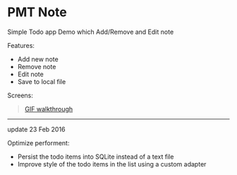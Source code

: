 # PMT Note

Simple Todo app Demo which Add/Remove and Edit note

Features:

 * Add new note
 * Remove note
 * Edit note
 * Save to local file
 
Screens:

<blockquote class="imgur-embed-pub" lang="en" data-id="aCuSawK"><a href="http://i.imgur.com/aCuSawK.gifv">GIF walkthrough</a></blockquote><script async src="//s.imgur.com/min/embed.js" charset="utf-8"></script>

----------
update 23 Feb 2016

Optimize performent:

 * Persist the todo items into SQLite instead of a text file
 * Improve style of the todo items in the list using a custom adapter